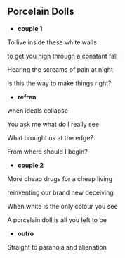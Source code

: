 ## Porcelain Dolls

* __couple 1__

To live inside these white walls

to get you high through a constant fall

Hearing the screams of pain at night

Is this the way to make things right?

* __refren__

when ideals collapse

You ask me what do I really see

What brought us at the edge?

From where should I begin?

* __couple 2__

More cheap drugs for a cheap living

reinventing our brand new deceiving

When white is the only colour you see

A porcelain doll,is all you left to be

* __outro__

Straight to paranoia and alienation
